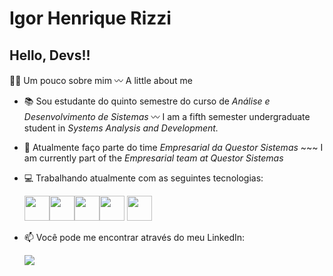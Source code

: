# Igor Henrique Rizzi
## Hello, Devs!!

👨‍💻 Um pouco sobre mim 〰 A little about me

- :books: Sou estudante do quinto semestre do curso de *Análise e Desenvolvimento de Sistemas* 〰 I am a fifth semester undergraduate student in *Systems Analysis and Development.*
- 🔭 Atualmente faço parte do time *Empresarial da Questor Sistemas* ~~~ I am currently part of the *Empresarial team at Questor Sistemas*
- :computer: Trabalhando atualmente com as seguintes tecnologias:

  <img src="https://cdn.jsdelivr.net/gh/devicons/devicon/icons/angularjs/angularjs-original.svg" width="40" height="40"/><img src="https://cdn.jsdelivr.net/gh/devicons/devicon/icons/csharp/csharp-original.svg" width="40" height="40"/><img src="https://cdn.jsdelivr.net/gh/devicons/devicon/icons/git/git-original.svg" width="40" height="40"/><img src="https://cdn.jsdelivr.net/gh/devicons/devicon/icons/mongodb/mongodb-plain-wordmark.svg" width="40" height="40"/> <img src="https://cdn.jsdelivr.net/gh/devicons/devicon/icons/postgresql/postgresql-plain-wordmark.svg" width="40" height="40"/>



- 📫 Você pode me encontrar através do meu LinkedIn:

  <a href="https://www.linkedin.com/in/igor-henrique-rizzi-16a432208/" target="_blank"><img src="https://img.shields.io/badge/-LinkedIn-%230077B5?style=for-the-badge&logo=linkedin&logoColor=white" target="_blank"></a>
